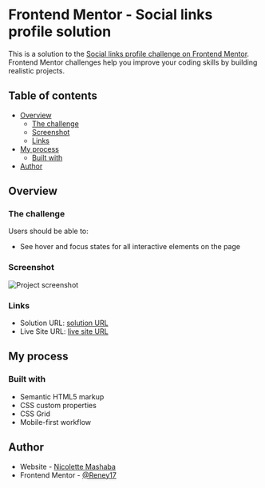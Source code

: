 # Frontend Mentor - Social links profile solution

This is a solution to the [Social links profile challenge on Frontend Mentor](https://www.frontendmentor.io/challenges/social-links-profile-UG32l9m6dQ). Frontend Mentor challenges help you improve your coding skills by building realistic projects.

## Table of contents

- [Overview](#overview)
  - [The challenge](#the-challenge)
  - [Screenshot](#screenshot)
  - [Links](#links)
- [My process](#my-process)
  - [Built with](#built-with)
- [Author](#author)

## Overview

### The challenge

Users should be able to:

- See hover and focus states for all interactive elements on the page

### Screenshot

![Project screenshot]()

### Links

- Solution URL: [solution URL](https://github.com/NickiMash17/social_links-profile)
- Live Site URL: [live site URL](https://social-links-profile-hlzo.vercel.app/)

## My process

### Built with

- Semantic HTML5 markup
- CSS custom properties
- CSS Grid
- Mobile-first workflow

## Author

- Website - [Nicolette Mashaba](https://social-links-profile-lime-kappa.vercel.app/)
- Frontend Mentor - [@Reney17](https://www.frontendmentor.io/profile/Reney17)

